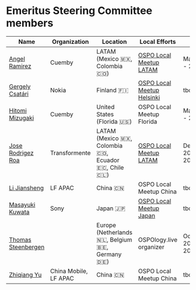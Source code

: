 # Emeritus Steering Committee members

| Name | Organization | Location | Local Efforts | Term
| --- | --- | --- | --- | --- |
| [Angel Ramirez](https://github.com/ar4mirez) | Cuemby | LATAM (Mexico 🇲🇽, Colombia 🇨🇴) | [OSPO Local Meetup LATAM](https://community.linuxfoundation.org/ospo-local-meetup-latam-spanish-speaking/) | May 2024 - 2026
| [Gergely Csatári](https://github.com/CsatariGergely) | Nokia | Finland 🇫🇮 | [OSPO Local Meetup Helsinki](https://community.linuxfoundation.org/ospo-local-meetup-helsinki/) | tbd
| [Hitomi Mizugaki](https://github.com/hit0mim)| Cuemby | United States (Florida 🇺🇸) | OSPO Local Meetup Florida | May 2024 - 2026
| [Jose Rodrigez Roa](https://www.linkedin.com/in/joserodriguezroa) | Transformente | LATAM (Mexico 🇲🇽, Colombia 🇨🇴, Ecuador 🇪🇨, Chile 🇨🇱) | [OSPO Local Meetup LATAM](https://community.linuxfoundation.org/ospo-local-meetup-latam-spanish-speaking/) | December 2023 - 2025
| [Li Jiansheng](https://www.linkedin.com/in/lijiansheng/) | LF APAC | China 🇨🇳 | OSPO Local Meetup China | tbd
| [Masayuki Kuwata](https://github.com/kuwatm) | Sony | Japan 🇯🇵 | [OSPO Local Meetup Japan](https://community.linuxfoundation.org/ospo-local-meetup-japan-japanese-speaking/) | tbd
| [Thomas Steenbergen](https://github.com/tsteenbe) |  | Europe (Netherlands 🇳🇱, Belgium 🇧🇪, Germany 🇩🇪) | OSPOlogy.live organizer | October 2024 - 2026
| [Zhiqiang Yu](https://github.com/zhiqiang-yu) | China Mobile, LF APAC | China 🇨🇳 | OSPO Local Meetup China | tbd
